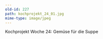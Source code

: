 ```yaml
---
old-id: 227
path: kochprojekt_24_01.jpg
mime-type: image/jpeg
---
```

Kochprojekt Woche 24:
Gemüse für die Suppe
